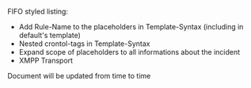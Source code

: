 FIFO styled listing:
*  Add Rule-Name to the placeholders in Template-Syntax (including in default's template)
*  Nested crontol-tags in Template-Syntax
  *  Expand scope of placeholders to all informations about the incident
*  XMPP Transport

Document will be updated from time to time
